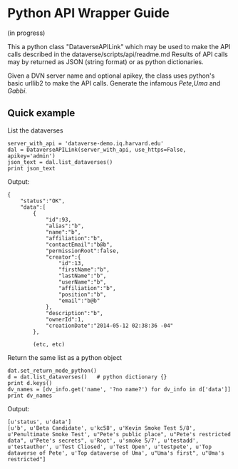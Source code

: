 # Python API Wrapper Guide

(in progress)

This a python class "DataverseAPILink" which may be used to make the API calls described in the dataverse/scripts/api/readme.md
Results of API calls may by returned as JSON (string format) or as python dictionaries.

Given a DVN server name and optional apikey, the class uses python's basic urllib2 to make the API calls.
Generate the infamous _Pete_,_Uma_ and _Gabbi_. 


## Quick example

List the dataverses
	
	server_with_api = 'dataverse-demo.iq.harvard.edu'
	dal = DataverseAPILink(server_with_api, use_https=False, apikey='admin')
    json_text = dal.list_dataverses()
    print json_text

Output: 

	{
	    "status":"OK",
	    "data":[
	        {
	            "id":93,
	            "alias":"b",
	            "name":"b",
	            "affiliation":"b",
	            "contactEmail":"b@b",
	            "permissionRoot":false,
	            "creator":{
	                "id":13,
	                "firstName":"b",
	                "lastName":"b",
	                "userName":"b",
	                "affiliation":"b",
	                "position":"b",
	                "email":"b@b"
	            },
	            "description":"b",
	            "ownerId":1,
	            "creationDate":"2014-05-12 02:38:36 -04"
	        },
	       
			(etc, etc)
	
Return the same list as a python object

	dat.set_return_mode_python()
	d = dat.list_dataverses()   # python dictionary {}
	print d.keys()
	dv_names = [dv_info.get('name', '?no name?') for dv_info in d['data']]
	print dv_names

Output:

	[u'status', u'data']
	[u'b', u'Beta Candidate', u'kc58', u'Kevin Smoke Test 5/8', u'Penultimate Smoke Test', u"Pete's public place", u"Pete's restricted data", u"Pete's secrets", u'Root', u'smoke 5/7', u'testadd', u'testauthor', u'Test Cliosed', u'Test Open', u'testpete', u'Top dataverse of Pete', u'Top dataverse of Uma', u"Uma's first", u"Uma's restricted"]

